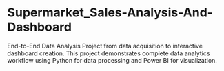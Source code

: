 # Supermarket_Sales-Analysis-And-Dashboard
End-to-End Data Analysis Project from data acquisition to interactive dashboard creation. This project demonstrates complete data analytics workflow using Python for data processing and Power BI for visualization.
